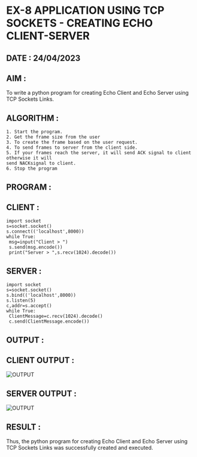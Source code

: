 # EX-8 APPLICATION USING TCP SOCKETS - CREATING ECHO CLIENT-SERVER

## DATE : 24/04/2023

## AIM :
To write a python program for creating Echo Client and Echo Server using TCP
Sockets Links.

## ALGORITHM :
```
1. Start the program.
2. Get the frame size from the user
3. To create the frame based on the user request.
4. To send frames to server from the client side.
5. If your frames reach the server, it will send ACK signal to client otherwise it will
send NACKsignal to client.
6. Stop the program
```

## PROGRAM :
## CLIENT :
```
import socket
s=socket.socket()
s.connect(('localhost',8000))
while True:
 msg=input("Client > ")
 s.send(msg.encode())
 print("Server > ",s.recv(1024).decode())

```

## SERVER :
```
import socket
s=socket.socket()
s.bind(('localhost',8000))
s.listen(5)
c,addr=s.accept()
while True:
 ClientMessage=c.recv(1024).decode()
 c.send(ClientMessage.encode())
```

## OUTPUT :
## CLIENT OUTPUT :
![OUTPUT](./Screenshot%20(69).png)

## SERVER OUTPUT :
![OUTPUT](./Screenshot%20(70).png)


## RESULT :
Thus, the python program for creating Echo Client and Echo Server using TCP Sockets Links
was successfully created and executed.
